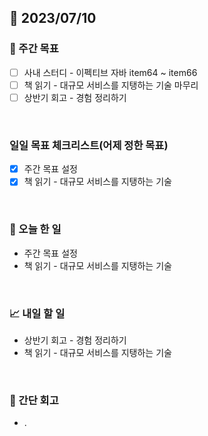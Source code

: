 ## 📅 2023/07/10


### 👏 주간 목표

- [ ] 사내 스터디 - 이펙티브 자바 item64 ~ item66
- [ ] 책 읽기 - 대규모 서비스를 지탱하는 기술 마무리
- [ ] 상반기 회고 - 경험 정리하기

<br/>

### 일일 목표 체크리스트(어제 정한 목표)

- [x] 주간 목표 설정
- [x] 책 읽기 - 대규모 서비스를 지탱하는 기술

<br/>

### 💯 오늘 한 일

- 주간 목표 설정
- 책 읽기 - 대규모 서비스를 지탱하는 기술

<br/>

### 📈 내일 할 일

- 상반기 회고 - 경험 정리하기
- 책 읽기 - 대규모 서비스를 지탱하는 기술

<br/>

### 🤔 간단 회고

- .
 
